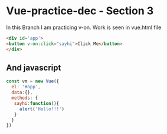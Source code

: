# Vue-practice-dec - Section 3
In this Branch I am practicing v-on.  Work is seen in vue.html file

``` html
<div id='app'>
<button v-on:click="sayhi">Click Me</button>
</div>
```

## And javascript

``` javascript
const vm = new Vue({
  el: '#app',
  data:{},
  methods: {
   sayhi:function(){
     alert('Hello!!!')
   }
  }
})
```
